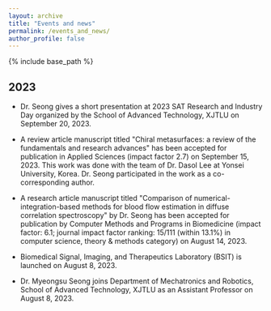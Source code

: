 ```yaml
---
layout: archive
title: "Events and news"
permalink: /events_and_news/
author_profile: false
---
```


{% include base_path %}

2023
-----
* Dr. Seong gives a short presentation at 2023 SAT Research and Industry Day organized by the School of Advanced Technology, XJTLU on September 20, 2023.

* A review article manuscript titled "Chiral metasurfaces: a review of the fundamentals and research advances" has been accepted for publication in Applied Sciences (impact factor 2.7) on September 15, 2023. This work was done with the team of Dr. Dasol Lee at Yonsei University, Korea. Dr. Seong participated in the work as a co-corresponding author.

* A research article manuscript titled "Comparison of numerical-integration-based methods for blood flow estimation in diffuse correlation spectroscopy" by Dr. Seong has been accepted for publication by Computer Methods and Programs in Biomedicine (impact factor: 6.1; journal impact factor ranking: 15/111 (within 13.1%) in computer science, theory & methods category) on August 14, 2023.

* Biomedical Signal, Imaging, and Therapeutics Laboratory (BSIT) is launched on August 8, 2023.

* Dr. Myeongsu Seong joins Department of Mechatronics and Robotics, School of Advanced Technology, XJTLU as an Assistant Professor on August 8, 2023.
